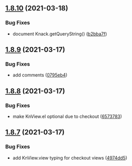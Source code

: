 ## [1.8.10](https://gitlab.com/HumanoidSolutions/knack-types/compare/v1.8.9...v1.8.10) (2021-03-18)


### Bug Fixes

* document Knack.getQueryString() ([b2bba7f](https://gitlab.com/HumanoidSolutions/knack-types/commit/b2bba7f8ba6138d5b34c19707d6bdecb758b643c))

## [1.8.9](https://gitlab.com/HumanoidSolutions/knack-types/compare/v1.8.8...v1.8.9) (2021-03-17)


### Bug Fixes

* add comments ([0795eb4](https://gitlab.com/HumanoidSolutions/knack-types/commit/0795eb4d7b4b031edeb9d3e6c8ffeec1aaf19813))

## [1.8.8](https://gitlab.com/HumanoidSolutions/knack-types/compare/v1.8.7...v1.8.8) (2021-03-17)


### Bug Fixes

* make KnView.el optional due to checkout ([6573783](https://gitlab.com/HumanoidSolutions/knack-types/commit/6573783c3b483c66bd7308bb3e71efce489f1d37))

## [1.8.7](https://gitlab.com/HumanoidSolutions/knack-types/compare/v1.8.6...v1.8.7) (2021-03-17)


### Bug Fixes

* add KnView.view typing for checkout views ([4974dd5](https://gitlab.com/HumanoidSolutions/knack-types/commit/4974dd5a71e4ebf2728825589ede38aa4a163a0d))
